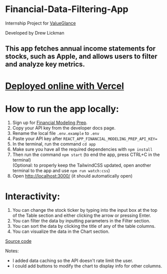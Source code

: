 # Financial-Data-Filtering-App
Internship Project for [ValueGlance](https://valueglance.com/)

Developed by Drew Lickman

This app fetches annual income statements for stocks, such as Apple, and allows users to filter and analyze key metrics.
---

# [Deployed online with Vercel](https://financial-data-filtering-app-magicalmongoose.vercel.app/)

# How to run the app locally:
1. Sign up for [Financial Modeling Prep](https://site.financialmodelingprep.com/developer/docs).
2. Copy your API key from the developer docs page.
3. Rename the local file `.env.example` to `.env`
4. Paste your API key after `REACT_APP_FINANCIAL_MODELING_PREP_API_KEY=`
5. In the terminal, run the command `cd app`
6. Make sure you have all the required dependencies with `npm install`
7. Then run the command `npm start` (to end the app, press CTRL+C in the terminal)
    <br>(Optional: to properly keep the TailwindCSS updated, open another terminal to the app and use `npm run watch:css`)
8. Open [http://localhost:3000/](http://localhost:3000/) (it should automatically open)

# Interactivity:
1. You can change the stock ticker by typing into the input box at the top of the Table section and either clicking the arrow or pressing Enter.
2. You can filter the data by inputting parameters in the Filter section.
3. You can sort the data by clicking the title of any of the table columns.
4. You can visualize the data in the Chart section.

[Source code](https://github.com/MagicalMongoose/Financial-Data-Filtering-App#financial-data-filtering-app)

Notes:
- I added data caching so the API doesn't rate limit the user.
- I could add buttons to modify the chart to display info for other columns.